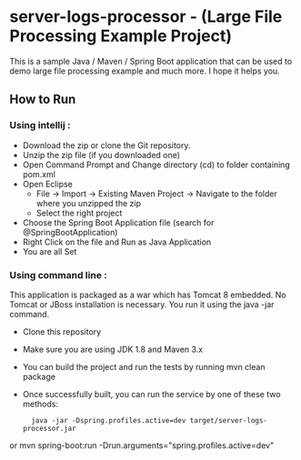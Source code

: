 # server-logs-processor - (Large File Processing Example Project)
This is a sample Java / Maven / Spring Boot application that can be used to demo large file processing example and much more. I hope it helps you.

## How to Run

### Using intellij :
- Download the zip or clone the Git repository.
- Unzip the zip file (if you downloaded one)
- Open Command Prompt and Change directory (cd) to folder containing pom.xml
- Open Eclipse 
   - File -> Import -> Existing Maven Project -> Navigate to the folder where you unzipped the zip
   - Select the right project
- Choose the Spring Boot Application file (search for @SpringBootApplication)
- Right Click on the file and Run as Java Application
- You are all Set

### Using command line :
This application is packaged as a war which has Tomcat 8 embedded. No Tomcat or JBoss installation is necessary. You run it using the java -jar command.

- Clone this repository
- Make sure you are using JDK 1.8 and Maven 3.x
- You can build the project and run the tests by running mvn clean package
- Once successfully built, you can run the service by one of these two methods:

        java -jar -Dspring.profiles.active=dev target/server-logs-processor.jar
or
        mvn spring-boot:run -Drun.arguments="spring.profiles.active=dev"

